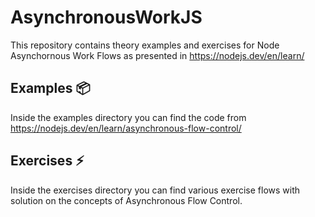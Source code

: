 # AsynchronousWorkJS

This repository contains theory examples and exercises for Node Asynchornous Work Flows as presented in https://nodejs.dev/en/learn/

## Examples :package:
Inside the examples directory you can find the code from https://nodejs.dev/en/learn/asynchronous-flow-control/

## Exercises :zap:
Inside the exercises directory you can find various exercise flows with solution on the concepts of Asynchronous Flow Control.

